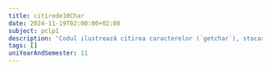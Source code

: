 ```yaml
---
title: citirede10Char
date: 2024-11-19T02:00:00+02:00
subject: pclp1
description: 'Codul ilustrează citirea caracterelor (`getchar`), stocarea în tablou, manipularea șirurilor (inversare, terminare null) și gestionarea bufferului de intrare. Sunt demonstrate concepte fundamentale de I/O și structuri de date.'
tags: []
uniYearAndSemester: 11
---
```


